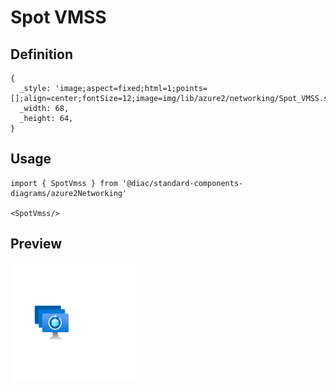 # Spot VMSS

## Definition

```
{
  _style: 'image;aspect=fixed;html=1;points=[];align=center;fontSize=12;image=img/lib/azure2/networking/Spot_VMSS.svg;strokeColor=none;',
  _width: 68,
  _height: 64,
}
```

## Usage

```
import { SpotVmss } from '@diac/standard-components-diagrams/azure2Networking'

<SpotVmss/>
```

## Preview

<img src="./spot-vmss.png" width="200"/>
